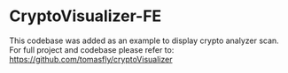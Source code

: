 # CryptoVisualizer-FE

This codebase was added as an example to display crypto analyzer scan. For full project and codebase please refer to: https://github.com/tomasfly/cryptoVisualizer
